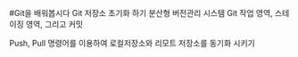 #Git을 배워봅시다
Git 저장소 초기화 하기
분산형 버전관리 시스템 Git
작업 영역, 스테이징 영역, 그리고 커밋

Push, Pull 명령어를 이용하여 로컬저장소와 리모트 저장소를 동기화 시키기
